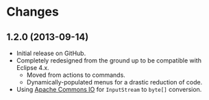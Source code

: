 # Changes

## 1.2.0 (2013-09-14)
* Initial release on GitHub.
* Completely redesigned from the ground up to be compatible with Eclipse 4.x.
    * Moved from actions to commands.
    * Dynamically-populated menus for a drastic reduction of code.
* Using [Apache Commons IO](https://commons.apache.org/proper/commons-io/) for `InputStream` to `byte[]` conversion.